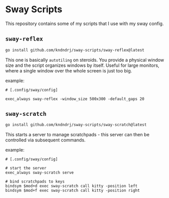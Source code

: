 # Sway Scripts

This repository contains some of my scripts that I use with my sway config.

## `sway-reflex`

```sh
go install github.com/kndndrj/sway-scripts/sway-reflex@latest
```

This one is basically `autotiling` on steroids. You provide a physical window size and the script
organizes windows by itself. Useful for large monitors, where a single window over the whole screen
is just too big.

example:

```
# [.config/sway/config]

exec_always sway-reflex -window_size 500x300 -default_gaps 20
```

## `sway-scratch`

```sh
go install github.com/kndndrj/sway-scripts/sway-scratch@latest
```

This starts a server to manage scratchpads - this server can then be controlled via subsequent
commands.

example:

```
# [.config/sway/config]

# start the server
exec_always sway-scratch serve

# bind scratchpads to keys
bindsym $mod+d exec sway-scratch call kitty -position left
bindsym $mod+f exec sway-scratch call kitty -position right
```
